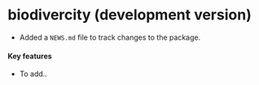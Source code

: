 # biodivercity (development version)

* Added a `NEWS.md` file to track changes to the package.

#### Key features

* To add..
